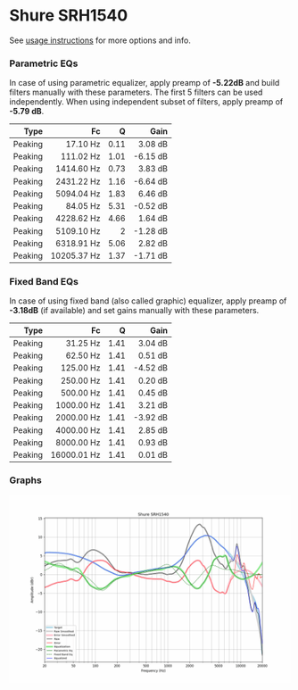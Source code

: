 # Shure SRH1540
See [usage instructions](https://github.com/jaakkopasanen/AutoEq#usage) for more options and info.

### Parametric EQs
In case of using parametric equalizer, apply preamp of **-5.22dB** and build filters manually
with these parameters. The first 5 filters can be used independently.
When using independent subset of filters, apply preamp of **-5.79 dB**.

| Type    | Fc          |    Q | Gain     |
|--------:|------------:|-----:|---------:|
| Peaking | 17.10 Hz    | 0.11 | 3.08 dB  |
| Peaking | 111.02 Hz   | 1.01 | -6.15 dB |
| Peaking | 1414.60 Hz  | 0.73 | 3.83 dB  |
| Peaking | 2431.22 Hz  | 1.16 | -6.64 dB |
| Peaking | 5094.04 Hz  | 1.83 | 6.46 dB  |
| Peaking | 84.05 Hz    | 5.31 | -0.52 dB |
| Peaking | 4228.62 Hz  | 4.66 | 1.64 dB  |
| Peaking | 5109.10 Hz  | 2    | -1.28 dB |
| Peaking | 6318.91 Hz  | 5.06 | 2.82 dB  |
| Peaking | 10205.37 Hz | 1.37 | -1.71 dB |

### Fixed Band EQs
In case of using fixed band (also called graphic) equalizer, apply preamp of **-3.18dB**
(if available) and set gains manually with these parameters.

| Type    | Fc          |    Q | Gain     |
|--------:|------------:|-----:|---------:|
| Peaking | 31.25 Hz    | 1.41 | 3.04 dB  |
| Peaking | 62.50 Hz    | 1.41 | 0.51 dB  |
| Peaking | 125.00 Hz   | 1.41 | -4.52 dB |
| Peaking | 250.00 Hz   | 1.41 | 0.20 dB  |
| Peaking | 500.00 Hz   | 1.41 | 0.45 dB  |
| Peaking | 1000.00 Hz  | 1.41 | 3.21 dB  |
| Peaking | 2000.00 Hz  | 1.41 | -3.92 dB |
| Peaking | 4000.00 Hz  | 1.41 | 2.85 dB  |
| Peaking | 8000.00 Hz  | 1.41 | 0.93 dB  |
| Peaking | 16000.01 Hz | 1.41 | 0.01 dB  |

### Graphs
![](./Shure%20SRH1540.png)